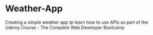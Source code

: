 # Weather-App
Creating a simple weather app tp learn how to use APIs as part of the Udemy Course - The Complete Web Developer Bootcamp
